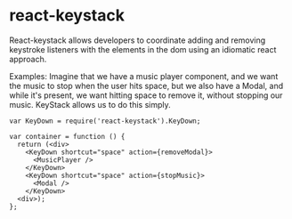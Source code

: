 # react-keystack

React-keystack allows developers to coordinate adding and removing keystroke listeners with the elements in the dom using an idiomatic react approach.


Examples:
Imagine that we have a music player component, and we want the music to stop when the user hits space, but we also have a Modal, and while it's present, we want hitting space to remove it, without stopping our music.  KeyStack allows us to do this simply.

```
var KeyDown = require('react-keystack').KeyDown;

var container = function () {
  return (<div>
    <KeyDown shortcut="space" action={removeModal}>
      <MusicPlayer />
    </KeyDown>
    <KeyDown shortcut="space" action={stopMusic}>
      <Modal />
    </KeyDown>
  <div>);
};
```
